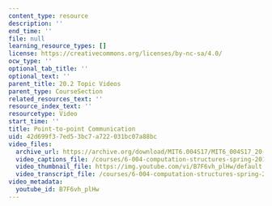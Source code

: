 ```yaml
---
content_type: resource
description: ''
end_time: ''
file: null
learning_resource_types: []
license: https://creativecommons.org/licenses/by-nc-sa/4.0/
ocw_type: ''
optional_tab_title: ''
optional_text: ''
parent_title: 20.2 Topic Videos
parent_type: CourseSection
related_resources_text: ''
resource_index_text: ''
resourcetype: Video
start_time: ''
title: Point-to-point Communication
uid: 42d699f3-7ed5-3bc7-a722-031bc07a88bc
video_files:
  archive_url: https://archive.org/download/MIT6.004S17/MIT6_004S17_20-02-04_300k.mp4
  video_captions_file: /courses/6-004-computation-structures-spring-2017/562910b92c985f9b9809bf48d20931f3_B7F6vh_plHw.vtt
  video_thumbnail_file: https://img.youtube.com/vi/B7F6vh_plHw/default.jpg
  video_transcript_file: /courses/6-004-computation-structures-spring-2017/c315b9998c28905c4e4dfe0f767b2bff_B7F6vh_plHw.pdf
video_metadata:
  youtube_id: B7F6vh_plHw
---
```

